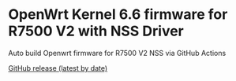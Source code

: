 # OpenWrt Kernel 6.6 firmware for R7500 V2 with NSS Driver

Auto build Openwrt firmware for R7500 V2 NSS via GitHub Actions

[GitHub release (latest by date)](https://github.com/tongduychuong/Openwrt_R7500v2_NSS_K6.6/releases/latest)
